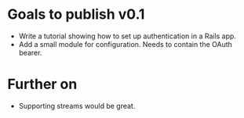 # Goals to publish v0.1

- Write a tutorial showing how to set up authentication in a Rails app.
- Add a small module for configuration. Needs to contain the OAuth bearer.

# Further on

- Supporting streams would be great.
